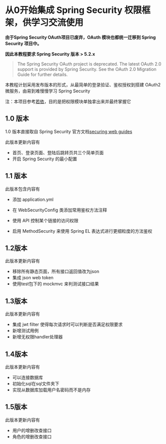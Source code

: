 # 从0开始集成 Spring Security 权限框架，供学习交流使用
**由于Spring Security OAuth项目已废弃，OAuth 模块也都统一迁移到 Spring Security 项目中。**

**因此本教程要求 Spring Security 版本 > 5.2.x**

>The Spring Security OAuth project is deprecated. The latest OAuth 2.0 support is provided by Spring Security. See the OAuth 2.0 Migration Guide for further details.

本教程计划采用发布版本的形式，从最简单的登录验证、鉴权授权到搭建 OAuth2 微服务，由易到难慢慢学习 Spring Security

注：本项目参考[若依](http://www.ruoyi.vip/)，目的是把权限模块单独拿出来并最终掌握它

## 1.0 版本
1.0 版本直接取自 Spring Security 官方文档[securing web guides](https://spring.io/guides/gs/securing-web/)

此版本更新内容有

+ 首页、登录页面、登陆后跳转页共三个简单页面
+ 开启 Spring Security 的最小配置

## 1.1 版本

此版本包含内容有

+ 添加 application.yml 

+ 在 WebSecurityConfig 类添加常用鉴权方法注释

+ 使用 API 控制某个链接的访问权限

+ 启用 MethodSecurity 来使用 Spring EL 表达式进行更细粒度的方法鉴权

## 1.2版本

此版本更新内容有

+ 移除所有静态页面，所有接口返回值改为json
+ 集成 json web token 
+ 使用test包下的 mockmvc 来判测试接口结果

## 1.3版本

此版本更新内容有

+ 集成 jwt filter 使得每次请求时可以判断是否满足权限要求
+ 新增测试用例
+ 新增无权限handler处理器

## 1.4版本

此版本更新内容有

+ 可以连接数据库
+ 初始化sql在sql文件夹下
+ 实现从数据库加载用户名密码而不是内存

## 1.5版本

此版本更新内容有

+ 用户的增删改查接口
+ 角色的增删改查接口

